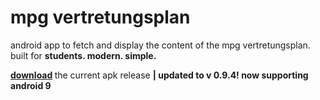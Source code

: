 # mpg vertretungsplan
android app to fetch and display the content of the mpg vertretungsplan. 
built for <b>students. modern. simple.</b>

<b> [download](https://github.com/knarxy/vp2018/releases/download/0.9.4/mpg-vp-0.9.4.apk) </b> the current apk release
<b> | updated to v 0.9.4! now supporting android 9 </b>

